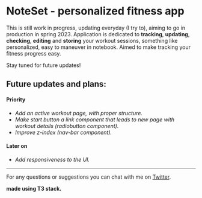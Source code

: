# NoteSet - personalized fitness app

This is still work in progress, updating everyday (I try to), aiming to go in production in spring 2023. Application is dedicated to **tracking**, **updating**, **checking**, **editing** and **storing** your workout sessions, something like personalized, easy to maneuver in notebook.
Aimed to make tracking your fitness progress easy.

Stay tuned for future updates!

## Future updates and plans:

#### Priority

- _Add an active workout page, with proper structure._
- _Make start button a link component that leads to new page with workout details (radiobutton component)._
- _Improve z-index (nav-bar component)._

#### Later on

- _Add responsiveness to the UI._

---

For any questions or suggestions you can chat with me on [Twitter](https://twitter.com/Srkuleo).

**made using T3 stack.**
